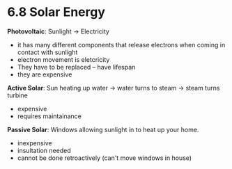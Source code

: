 # 6.8 Solar Energy

**Photovoltaic**: Sunlight -> Electricity
- it has many different components that release electrons when coming in contact with sunlight
- electron movement is eletcricity
- They have to be replaced – have lifespan
- they are expensive

**Active Solar**: Sun heating up water -> water turns to steam -> steam turns turbine
- expensive
- requires maintainance

**Passive Solar**: Windows allowing sunlight in to heat up your home.
- inexpensive 
- insultation needed
- cannot be done retroactively (can't move windows in house)

